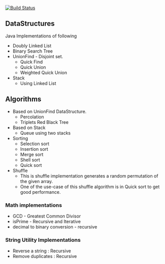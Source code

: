 [![Build Status](https://travis-ci.com/Sanjeev-Panday/DataStructures-Algorithms.svg?branch=master)](https://travis-ci.com/Sanjeev-Panday/DataStructures-Algorithms)
## DataStructures
Java Implementations of following
* Doubly Linked List
* Binary Search Tree
* UnionFind - Disjoint set.
  * Quick Find
  * Quick Union
  * Weighted Quick Union
* Stack
  * Using Linked List
## Algorithms
* Based on UnionFind DataStructure. 
  * Percolation
  * Triplets Red Black Tree
* Based on Stack
  * Queue using two stacks
* Sorting
  * Selection sort
  * Insertion sort
  * Merge sort
  * Shell sort
  * Quick sort
* Shuffle 
  * This is shuffle implementation generates a random permutation of the given array.
  * One of the use-case of this shuffle algorithm is in Quick sort to get good performance. 

<h3>Math implementations</h3>
<ul>
    <li>GCD - Greatest Common Divisor</li> 
    <li>isPrime - Recursive and Iterative</li>
    <li>decimal to binary conversion - recursive</li>
</ul>


<h3> String Utility Implementations</h3>
<ul>
    <li>Reverse a string : Recursive</li>
    <li>Remove duplicates : Recursive</li>
</ul>

